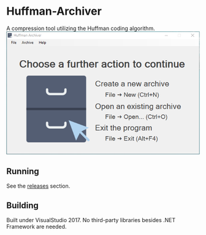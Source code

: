 # Huffman-Archiver
A compression tool utilizing the Huffman coding algorithm.
![Main window](/images/mainwindow.PNG)
## Running
See the [releases](https://github.com/eugene-popov/Huffman-Archiver/releases) section. 
## Building
Built under VisualStudio 2017. No third-party libraries besides .NET Framework are needed.
